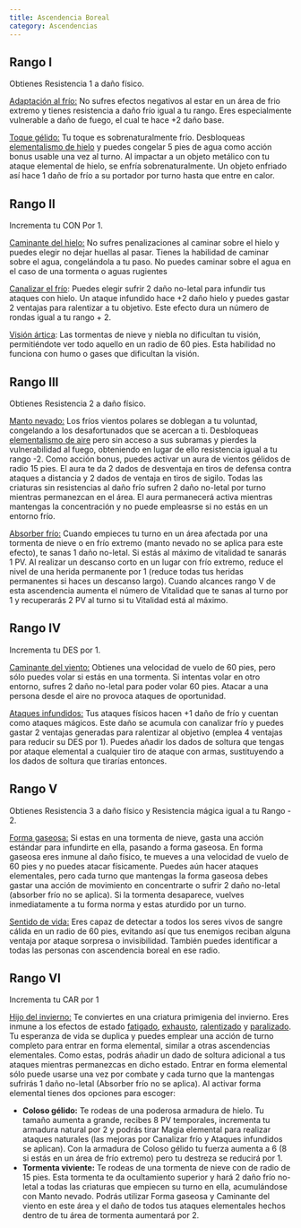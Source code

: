 ```yaml
---
title: Ascendencia Boreal
category: Ascendencias
---
```


## Rango I

Obtienes Resistencia 1 a daño físico. 

<u>Adaptación al frío:</u> No sufres efectos negativos al estar en un área de frio extremo y tienes resistencia a daño frío igual a tu rango. Eres especialmente vulnerable a daño de fuego, el cual te hace +2 daño base.

<u>Toque gélido:</u> Tu toque es sobrenaturalmente frío. Desbloqueas [elementalismo de hielo](https://raldamain.com/rules/Rangos/Elementalismo/magia%20de%20hielo.html) y puedes congelar 5 pies de agua como acción bonus usable una vez al turno. Al impactar a un objeto metálico con tu ataque  elemental de hielo, se enfría sobrenaturalmente. Un objeto enfriado así hace 1 daño de frío a su portador por turno hasta que entre en calor.

## Rango II

Incrementa tu CON Por 1.

<u>Caminante del hielo:</u> No sufres penalizaciones al caminar sobre el hielo y puedes elegir no dejar huellas al pasar. Tienes la habilidad de caminar sobre el agua, congelándola a tu paso. No puedes caminar sobre el agua en el caso de una tormenta o aguas rugientes

<u>Canalizar el frío</u>: Puedes elegir sufrir 2 daño no-letal para infundir tus ataques con hielo. Un ataque infundido hace +2 daño hielo y puedes  gastar 2 ventajas para ralentizar a tu objetivo. Este efecto dura un número de rondas igual a tu rango + 2.

<u>Visión ártica</u>: Las tormentas de nieve y niebla no dificultan tu visión, permitiéndote ver todo aquello en un radio de 60 pies. Esta habilidad no funciona con humo o gases que dificultan la visión.

## Rango III 

Obtienes Resistencia 2 a daño físico. 

<u>Manto nevado:</u> Los fríos vientos polares se doblegan a tu voluntad, congelando a los desafortunados que se acercan a ti. Desbloqueas [elementalismo de aire](https://raldamain.com/rules/Rangos/Elementalismo/magia%20de%20aire.html) pero sin acceso a sus subramas y pierdes la vulnerabilidad al fuego, obteniendo en lugar de ello resistencia igual a tu rango -2. Como acción bonus, puedes activar un aura de vientos gélidos de radio 15 pies. El aura te da 2 dados de desventaja en tiros de defensa contra ataques a distancia y 2 dados de ventaja en tiros de sigilo. Todas las criaturas sin resistencias al daño frío sufren 2 daño no-letal por turno mientras permanezcan en el área. El aura permanecerá activa mientras mantengas la concentración y no puede empleasrse si no estás en un entorno frío.

<u>Absorber frío:</u> Cuando empieces tu turno en un área afectada por una tormenta de nieve o en frío extremo (manto nevado no se aplica para este efecto), te sanas 1 daño no-letal. Si estás al máximo de vitalidad te sanarás 1 PV. Al realizar un descanso corto en un lugar con frío extremo, reduce el nivel de una herida permanente por 1 (reduce todas tus heridas permanentes si haces un descanso largo). Cuando alcances rango V de esta ascendencia aumenta el número de Vitalidad que te sanas al turno por 1 y recuperarás 2 PV al turno si tu Vitalidad está al máximo.

## Rango IV

Incrementa tu DES por 1.

<u>Caminante del viento:</u> Obtienes una velocidad de vuelo de 60 pies, pero sólo puedes volar si estás en una tormenta. Si intentas volar en otro entorno, sufres  2 daño no-letal para poder volar 60 pies. Atacar a una persona desde el aire no provoca ataques de oportunidad.

<u>Ataques infundidos:</u> Tus ataques físicos hacen +1 daño de frío y cuentan como ataques mágicos. Este daño se acumula con canalizar frío y puedes gastar 2 ventajas generadas para ralentizar al objetivo (emplea 4 ventajas para reducir su DES por 1). Puedes añadir los dados de soltura que tengas por ataque elemental a cualquier tiro de ataque con armas, sustituyendo a los dados de soltura que tirarías entonces.

## Rango V 

Obtienes Resistencia 3 a daño físico y Resistencia mágica igual a tu Rango - 2. 

<u>Forma gaseosa:</u> Si estas en una tormenta de nieve, gasta una acción estándar para infundirte en ella, pasando a forma gaseosa. En forma gaseosa eres inmune al daño físico, te mueves a una velocidad de vuelo de 60 pies y no puedes atacar físicamente. Puedes aún hacer ataques elementales, pero cada turno que mantengas la forma gaseosa debes gastar una acción de movimiento en concentrarte o sufrir 2 daño no-letal (absorber frío no se aplica). Si la tormenta desaparece, vuelves inmediatamente a tu forma norma y estas aturdido por un turno.

<u>Sentido de vida:</u> Eres capaz de detectar a todos los seres vivos de sangre cálida en un radio de 60 pies, evitando así que tus enemigos reciban alguna ventaja por ataque sorpresa o invisibilidad. También puedes identificar a todas las personas con ascendencia boreal en ese radio.

## Rango VI

Incrementa tu CAR por 1

<u>Hijo del invierno:</u> Te conviertes en una criatura primigenia del invierno. Eres inmune a los efectos de estado [fatigado](https://raldamain.com/rules/Reglas%20principales/Efectos%20de%20estado.html#fatigada), [exhausto](https://raldamain.com/rules/Reglas%20principales/Efectos%20de%20estado.html#exhausta), [ralentizado](https://raldamain.com/rules/Reglas%20principales/Efectos%20de%20estado.html#ralentizada) y [paralizado](https://raldamain.com/rules/Reglas%20principales/Efectos%20de%20estado.html#paralizada). Tu esperanza de vida se duplica y puedes emplear una acción de turno completo para entrar en forma elemental, similar a otras ascendencias elementales. Como estas, podrás añadir un dado de soltura adicional a tus ataques mientras permanezcas en dicho estado. Entrar en forma elemental sólo puede usarse una vez por combate y cada turno que la mantengas sufrirás 1 daño no-letal (Absorber frío no se aplica). Al activar forma elemental tienes dos opciones para escoger:

- **Coloso gélido:** Te rodeas de una poderosa armadura de hielo. Tu tamaño aumenta a grande, recibes 8 PV temporales, incrementa tu armadura natural por 2 y podrás tirar Magia elemental para realizar ataques naturales (las mejoras por Canalizar frío y Ataques infundidos se aplican). Con la armadura de Coloso gélido tu fuerza aumenta a 6 (8 si estás en un área de frío extremo) pero tu destreza se reducirá por 1.
- **Tormenta viviente:** Te rodeas de una tormenta de nieve con de radio de 15 pies. Esta tormenta te da ocultamiento superior y hará 2 daño frío no-letal a todas las criaturas que empiecen su turno en ella, acumulándose con Manto nevado. Podrás utilizar Forma gaseosa y Caminante del viento en este área y el daño de todos tus ataques elementales hechos dentro de tu área de tormenta aumentará por 2. 

